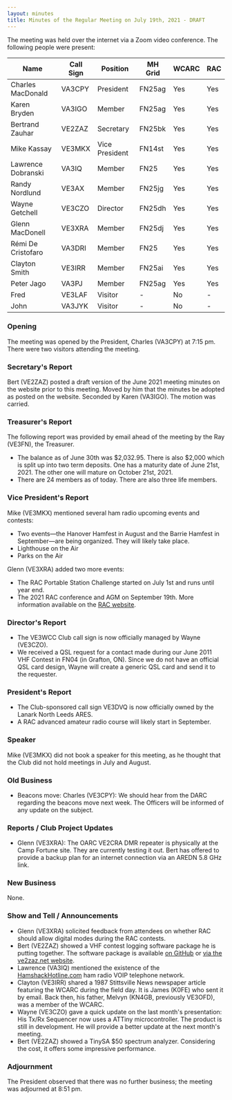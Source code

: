 ```yaml
---
layout: minutes
title: Minutes of the Regular Meeting on July 19th, 2021 - DRAFT
---
```

The meeting was held over the internet via a Zoom video conference.
The following people were present:

| Name                   | Call Sign  | Position         | MH Grid | WCARC | RAC |
|------------------------|------------|------------------|---------|-------|-----|
| Charles MacDonald      | VA3CPY     | President        | FN25ag  | Yes   | Yes |
| Karen Bryden           | VA3IGO     | Member           | FN25ag  | Yes   | Yes |
| Bertrand Zauhar        | VE2ZAZ     | Secretary        | FN25bk  | Yes   | Yes |
| Mike Kassay            | VE3MKX     | Vice President   | FN14st  | Yes   | Yes |
| Lawrence Dobranski     | VA3IQ      | Member           | FN25    | Yes   | Yes |
| Randy Nordlund         | VE3AX      | Member           | FN25jg  | Yes   | Yes |
| Wayne Getchell         | VE3CZO     | Director         | FN25dh  | Yes   | Yes |
| Glenn MacDonell        | VE3XRA     | Member           | FN25dj  | Yes   | Yes |
| Rémi De Cristofaro     | VA3DRI     | Member           | FN25    | Yes   | Yes |    
| Clayton Smith          | VE3IRR     | Member           | FN25ai  | Yes   | Yes |
| Peter Jago             | VA3PJ      | Member           | FN25ag  | Yes   | Yes |
| Fred                   | VE3LAF     | Visitor          |   -     | No    |  -  |
| John                   | VA3JYK     | Visitor          |   -     | No    |  -  |          

### Opening
The meeting was opened by the President, Charles (VA3CPY) at 7:15 pm.
There were two visitors attending the meeting.

### Secretary's Report
Bert (VE2ZAZ) posted a draft version of the June 2021 meeting minutes on the website prior to this meeting. Moved by him that the minutes be adopted as posted on the website. Seconded by Karen (VA3IGO). The motion was carried.

### Treasurer's Report
The following report was provided by email ahead of the meeting by the Ray (VE3FN), the Treasurer.
- The balance as of June 30th was $2,032.95. There is also $2,000 which is split up into two term deposits. One has a maturity date of June 21st, 2021. The other one will mature on October 21st, 2021.
- There are 24 members as of today. There are also three life members.

### Vice President's Report
Mike (VE3MKX) mentioned several ham radio upcoming events and contests:
- Two events—the Hanover Hamfest in August and the Barrie Hamfest in September—are being organized. They will likely take place.
- Lighthouse on the Air
- Parks on the Air

Glenn (VE3XRA) added two more events:
- The RAC Portable Station Challenge started on July 1st and runs until year end.
- The 2021 RAC conference and AGM on September 19th. More information available on the [RAC website](https://www.rac.ca/agm/).

### Director's Report
- The VE3WCC Club call sign is now officially managed by Wayne (VE3CZO).
- We received a QSL request for a contact made during our June 2011 VHF Contest in FN04 (in Grafton, ON). Since we do not have an official QSL card design, Wayne will create a generic QSL card and send it to the requester.

### President's Report
- The Club-sponsored call sign VE3DVQ is now officially owned by the Lanark North Leeds ARES.
- A RAC advanced amateur radio course will likely start in September.

### Speaker
Mike (VE3MKX) did not book a speaker for this meeting, as he thought that the Club did not hold meetings in July and August.

### Old Business
- Beacons move: Charles (VE3CPY): We should hear from the DARC regarding the beacons move next week. The Officers will be informed of any update on the subject.

### Reports / Club Project Updates
- Glenn (VE3XRA): The OARC VE2CRA DMR repeater is physically at the Camp Fortune site. They are currently testing it out. Bert has offered to provide a backup plan for an internet connection via an AREDN 5.8 GHz link.

### New Business
None.

### Show and Tell / Announcements
- Glenn (VE3XRA) solicited feedback from attendees on whether RAC should allow digital modes during the RAC contests.
- Bert (VE2ZAZ) showed a VHF contest logging software package he is putting together. The software package is available [on GitHub](https://github.com/VE2ZAZ/VHF_Contest_Logger_Software) or [via the ve2zaz.net website](http://ve2zaz.net/VHF_QSO_Logger/VHF_Contest_Logger.htm).
- Lawrence (VA3IQ) mentioned the existence of the [HamshackHotline.com](https://hamshackhotline.com/) ham radio VOIP telephone network.
- Clayton (VE3IRR) shared a 1987 Stittsville News newspaper article featuring the WCARC during the field day. It is James (K0FE) who sent it by email. Back then, his father, Melvyn (KN4GB, previously VE3OFD), was a member of the WCARC.
- Wayne (VE3CZO) gave a quick update on the last month's presentation: His Tx/Rx Sequencer now uses a ATTiny microcontroller. The product is still in development. He will provide a better update at the next month's meeting.
- Bert (VE2ZAZ) showed a TinySA $50 spectrum analyzer. Considering the cost, it offers some impressive performance.

### Adjournment
The President observed that there was no further business; the meeting was adjourned at 8:51 pm.
